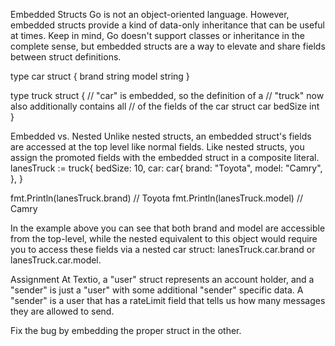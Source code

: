 Embedded Structs
Go is not an object-oriented language. However, embedded structs provide a kind of data-only inheritance that can be useful at times. Keep in mind, Go doesn't support classes or inheritance in the complete sense, but embedded structs are a way to elevate and share fields between struct definitions.

type car struct {
  brand string
  model string
}

type truck struct {
  // "car" is embedded, so the definition of a
  // "truck" now also additionally contains all
  // of the fields of the car struct
  car
  bedSize int
}

Embedded vs. Nested
Unlike nested structs, an embedded struct's fields are accessed at the top level like normal fields.
Like nested structs, you assign the promoted fields with the embedded struct in a composite literal.
lanesTruck := truck{
  bedSize: 10,
  car: car{
    brand: "Toyota",
    model: "Camry",
  },
}

fmt.Println(lanesTruck.brand) // Toyota
fmt.Println(lanesTruck.model) // Camry

In the example above you can see that both brand and model are accessible from the top-level, while the nested equivalent to this object would require you to access these fields via a nested car struct: lanesTruck.car.brand or lanesTruck.car.model.

Assignment
At Textio, a "user" struct represents an account holder, and a "sender" is just a "user" with some additional "sender" specific data. A "sender" is a user that has a rateLimit field that tells us how many messages they are allowed to send.

Fix the bug by embedding the proper struct in the other.





